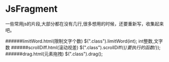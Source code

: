 JsFragment
==========

一些常用js的片段,大部分都在没有几行,很多想用的时候，还要重新写，收集起来吧。

######limitWord.html(限制文字个数)
        $(".class").limitWord(int);  int整数,文字数
######scrollDiff.html(滚动视差)
        $(".class").scrollDiff({/*要执行的函数*/});  
######drag.html(元素拖拽)
        $(".class").drag();

